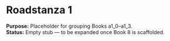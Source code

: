 # Roadstanza 1  
**Purpose:** Placeholder for grouping Books a1_0–a1_3.  
**Status:** Empty stub — to be expanded once Book 8 is scaffolded.  
